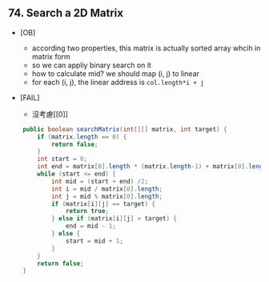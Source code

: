 ## 74. Search a 2D Matrix

* [OB]
  * according two properties, this matrix is actually sorted array whcih in matrix form
  * so we can appliy binary search on it
  * how to calculate mid? we should map (i, j) to linear
  * for each (i, j), the linear address is `col.length*i + j`

* [FAIL]
  * 沒考慮[[0]]

```java
    public boolean searchMatrix(int[][] matrix, int target) {
        if (matrix.length == 0) {
            return false;
        }
        int start = 0;
        int end = matrix[0].length * (matrix.length-1) + matrix[0].length-1;
        while (start <= end) {
            int mid = (start + end) /2;
            int i = mid / matrix[0].length;
            int j = mid % matrix[0].length;
            if (matrix[i][j] == target) {
                return true;
            } else if (matrix[i][j] > target) {
                end = mid - 1;
            } else {
                start = mid + 1;
            }
        }
        return false;
    }
```